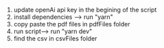 1. update openAi api key in the begining of the script
2. install dependencies --> run "yarn"
3. copy paste the pdf files in pdfFiles folder
4. run script--> run "yarn dev"
5. find the csv in csvFiles folder